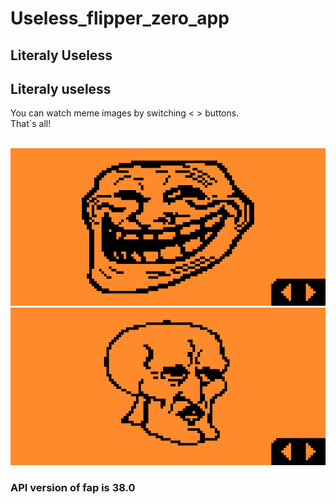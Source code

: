 # Useless_flipper_zero_app
## Literaly Useless
## Literaly useless

You can watch meme images by switching < > buttons.
</br>
That`s all!


</br>
<img styles="float:left;" src="screenshots/Screenshot-1.png"/>
</br>
<img styles="float:right;" src="screenshots/Screenshot-2.png"/>

### API version of fap is 38.0

